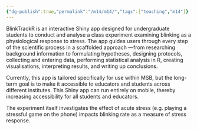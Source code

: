 ```yaml
---
{"dg-publish":true,"permalink":"/m14/m14/","tags":["teaching","m14"]}
---
```


BlinkTrackR is an interactive Shiny app designed for undergraduate students to conduct and analyse a class experiment examining blinking as a physiological response to stress. The app guides users through every step of the scientific process in a scaffolded approach —from researching background information to formulating hypotheses, designing protocols, collecting and entering data, performing statistical analysis in R, creating visualisations, interpreting results, and writing up conclusions. 

Currently, this app is tailored specifically for use within MSB, but the long-term goal is to make it accessible to educators and students across different institutes. This Shiny app can run entirely on mobile, thereby increasing accessibility for all students and educators. 

The experiment itself investigates the effect of acute stress (e.g. playing a stressful game on the phone) impacts blinking rate as a measure of stress response.

